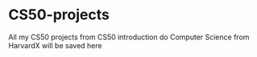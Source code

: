 # CS50-projects
All my CS50 projects from CS50 introduction do Computer Science from HarvardX will be saved here
